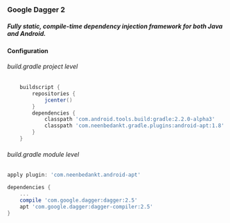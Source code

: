 ### Google Dagger 2
##### Fully static, compile-time dependency injection framework for both Java and Android.

#### Configuration
###### build.gradle project level

``` groovy
    buildscript {
        repositories {
            jcenter()
        }
        dependencies {
            classpath 'com.android.tools.build:gradle:2.2.0-alpha3'
            classpath 'com.neenbedankt.gradle.plugins:android-apt:1.8'
        }
    }
```

###### build.gradle module level

``` groovy
apply plugin: 'com.neenbedankt.android-apt'

dependencies {
    ...
    compile 'com.google.dagger:dagger:2.5'
    apt 'com.google.dagger:dagger-compiler:2.5'
}
```